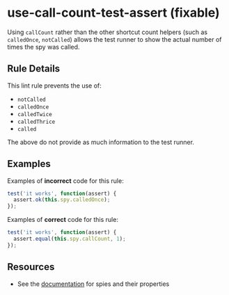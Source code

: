 # use-call-count-test-assert (fixable)

Using `callCount` rather than the other shortcut count helpers (such as `calledOnce`, `notCalled`) allows the test runner to show the actual number of times the spy was called.

## Rule Details

This lint rule prevents the use of:

* `notCalled`
* `calledOnce`
* `calledTwice`
* `calledThrice`
* `called`

The above do not provide as much information to the test runner.

## Examples

Examples of **incorrect** code for this rule:

```js
test('it works', function(assert) {
  assert.ok(this.spy.calledOnce);
});
```

Examples of **correct** code for this rule:

```js
test('it works', function(assert) {
  assert.equal(this.spy.callCount, 1);
});
```

## Resources

* See the [documentation](https://sinonjs.org/releases/latest/spies/) for spies and their properties
